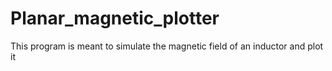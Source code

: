 # Planar_magnetic_plotter
This program is meant to simulate the magnetic field of an inductor and plot it
